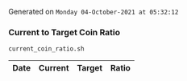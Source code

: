 Generated on `Monday 04-October-2021 at 05:32:12`

### Current to Target Coin Ratio
`current_coin_ratio.sh`

Date|Current|Target|Ratio
---|---|---|---
